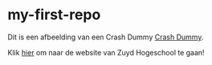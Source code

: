 # my-first-repo

Dit is een afbeelding van een Crash Dummy [Crash Dummy](img/crash-dummy.jpg).

Klik [hier](https://www.zuyd.nl/) om naar de website van Zuyd Hogeschool te gaan!
